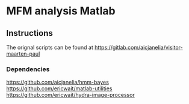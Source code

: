 # MFM analysis Matlab


## Instructions
The orignal scripts can be found at https://gitlab.com/aicjanelia/visitor-maarten-paul

### Dependencies
https://github.com/aicjanelia/hmm-bayes <br>
https://github.com/ericwait/matlab-utilities <br>
https://github.com/ericwait/hydra-image-processor
